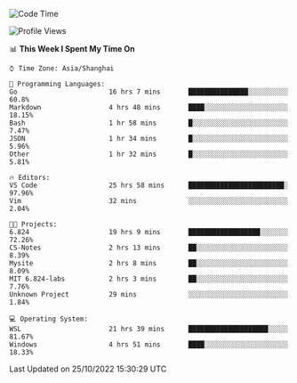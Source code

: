 <!--START_SECTION:waka-->
![Code Time](http://img.shields.io/badge/Code%20Time-258%20hrs%2052%20mins-blue)

![Profile Views](http://img.shields.io/badge/Profile%20Views-7-blue)

📊 **This Week I Spent My Time On** 

```text
⌚︎ Time Zone: Asia/Shanghai

💬 Programming Languages: 
Go                       16 hrs 7 mins       ███████████████░░░░░░░░░░   60.8% 
Markdown                 4 hrs 48 mins       ████░░░░░░░░░░░░░░░░░░░░░   18.15% 
Bash                     1 hr 58 mins        █░░░░░░░░░░░░░░░░░░░░░░░░   7.47% 
JSON                     1 hr 34 mins        █░░░░░░░░░░░░░░░░░░░░░░░░   5.96% 
Other                    1 hr 32 mins        █░░░░░░░░░░░░░░░░░░░░░░░░   5.81%

🔥 Editors: 
VS Code                  25 hrs 58 mins      ████████████████████████░   97.96% 
Vim                      32 mins             ░░░░░░░░░░░░░░░░░░░░░░░░░   2.04%

🐱‍💻 Projects: 
6.824                    19 hrs 9 mins       ██████████████████░░░░░░░   72.26% 
CS-Notes                 2 hrs 13 mins       ██░░░░░░░░░░░░░░░░░░░░░░░   8.39% 
Mysite                   2 hrs 8 mins        ██░░░░░░░░░░░░░░░░░░░░░░░   8.09% 
MIT 6.824-labs           2 hrs 3 mins        ██░░░░░░░░░░░░░░░░░░░░░░░   7.76% 
Unknown Project          29 mins             ░░░░░░░░░░░░░░░░░░░░░░░░░   1.84%

💻 Operating System: 
WSL                      21 hrs 39 mins      ████████████████████░░░░░   81.67% 
Windows                  4 hrs 51 mins       ████░░░░░░░░░░░░░░░░░░░░░   18.33%

```


 Last Updated on 25/10/2022 15:30:29 UTC
<!--END_SECTION:waka-->